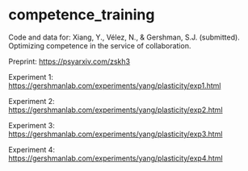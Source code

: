 # competence_training

Code and data for: Xiang, Y., Vélez, N., & Gershman, S.J. (submitted). Optimizing competence in the service of collaboration.

Preprint: https://psyarxiv.com/zskh3

Experiment 1: https://gershmanlab.com/experiments/yang/plasticity/exp1.html 

Experiment 2: https://gershmanlab.com/experiments/yang/plasticity/exp2.html 

Experiment 3: https://gershmanlab.com/experiments/yang/plasticity/exp3.html 

Experiment 4: https://gershmanlab.com/experiments/yang/plasticity/exp4.html 
